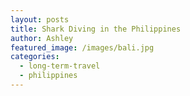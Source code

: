 ```yaml
---
layout: posts
title: Shark Diving in the Philippines
author: Ashley
featured_image: /images/bali.jpg
categories:
  - long-term-travel
  - philippines
---
```



